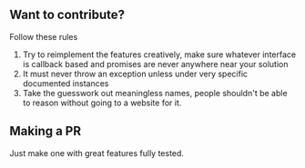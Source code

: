 ## Want to contribute?

Follow these rules

1. Try to reimplement the features creatively, make sure whatever interface is callback based and promises
are never anywhere near your solution
2. It must never throw an exception unless under very specific documented instances
3. Take the guesswork out meaningless names, people shouldn't be able to reason without going to a website for it.

## Making a PR

Just make one with great features fully tested.